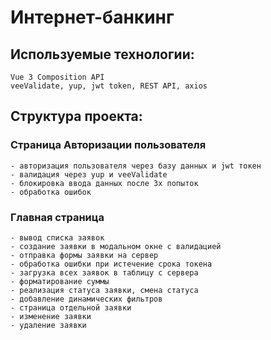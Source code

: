 # Интернет-банкинг

## Используемые технологии:
```
Vue 3 Composition API
veeValidate, yup, jwt token, REST API, axios
```

## Структура проекта:
### Страница Авторизации пользователя
```
- авторизация пользователя через базу данных и jwt токен 
- валидация через yup и veeValidate 
- блокировка ввода данных после 3х попыток
- обработка ошибок
```

### Главная страница
```
- вывод списка заявок
- создание заявки в модальном окне с валидацией
- отправка формы заявки на сервер
- обработка ошибки при истечение срока токена
- загрузка всех заявок в таблицу с сервера
- форматирование суммы
- реализация статуса заявки, смена статуса
- добавление динамических фильтров
- страница отдельной заявки
- изменение заявки
- удаление заявки